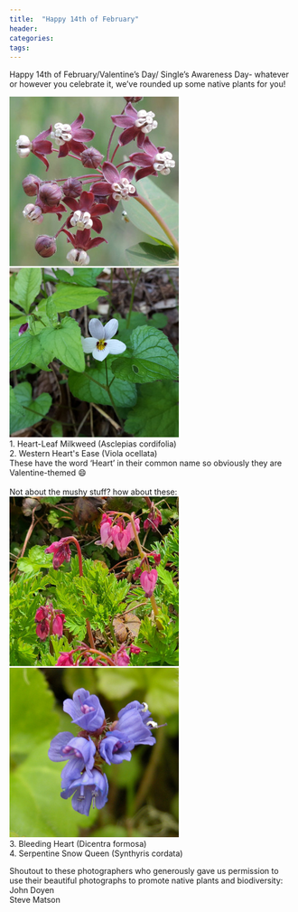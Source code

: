 ```yaml
---
title:  "Happy 14th of February"
header:
categories: 
tags:
---
```

<p>
Happy 14th of February/Valentine’s Day/ Single’s Awareness Day- whatever or however you celebrate it, we’ve rounded up some native plants for you! 
</p>
<img src="/assets/images/plants/asclepias_cordifolia_lg.jpg" />
<img src="/assets/images/plants/viola_ocellata_lg.jpg" />
<br/>
1. Heart-Leaf Milkweed (Asclepias cordifolia)
<br/>
2. Western Heart's Ease (Viola ocellata)
<br/>
These have the word ‘Heart’ in their common name so obviously they are Valentine-themed 😄
<br/>
<br/>
Not about the mushy stuff? how about these:
<br/>
<img src="/assets/images/plants/dicentra_formosa_lg.jpg" />
<img src="/assets/images/plants/synthyris_cordata_lg.jpg" />
<br/>
3. Bleeding Heart (Dicentra formosa) 
<br/>
4. Serpentine Snow Queen (Synthyris cordata)
<p>
Shoutout to these photographers who generously gave us permission to use their beautiful photographs to promote native plants and biodiversity: 
<br/>John Doyen 
<br/>Steve Matson
</p>
